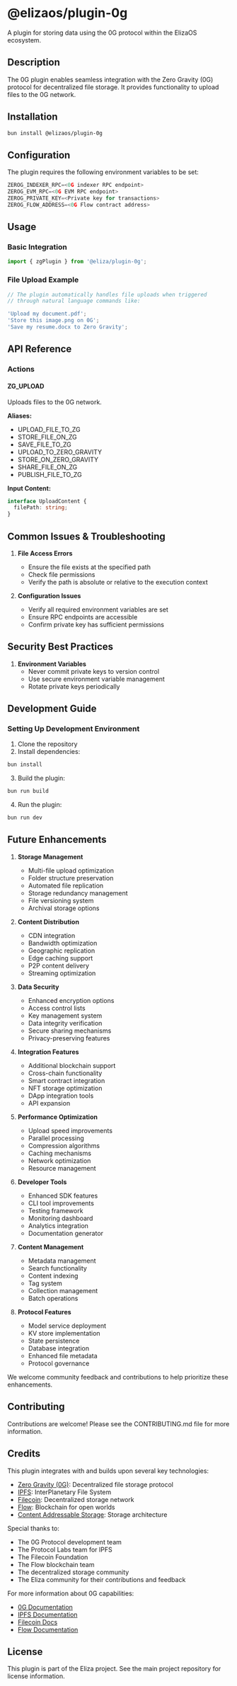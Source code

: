 # @elizaos/plugin-0g

A plugin for storing data using the 0G protocol within the ElizaOS ecosystem.

## Description

The 0G plugin enables seamless integration with the Zero Gravity (0G) protocol for decentralized file storage. It provides functionality to upload files to the 0G network.

## Installation

```bash
bun install @elizaos/plugin-0g
```

## Configuration

The plugin requires the following environment variables to be set:

```typescript
ZEROG_INDEXER_RPC=<0G indexer RPC endpoint>
ZEROG_EVM_RPC=<0G EVM RPC endpoint>
ZEROG_PRIVATE_KEY=<Private key for transactions>
ZEROG_FLOW_ADDRESS=<0G Flow contract address>
```

## Usage

### Basic Integration

```typescript
import { zgPlugin } from '@eliza/plugin-0g';
```

### File Upload Example

```typescript
// The plugin automatically handles file uploads when triggered
// through natural language commands like:

'Upload my document.pdf';
'Store this image.png on 0G';
'Save my resume.docx to Zero Gravity';
```

## API Reference

### Actions

#### ZG_UPLOAD

Uploads files to the 0G network.

**Aliases:**

- UPLOAD_FILE_TO_ZG
- STORE_FILE_ON_ZG
- SAVE_FILE_TO_ZG
- UPLOAD_TO_ZERO_GRAVITY
- STORE_ON_ZERO_GRAVITY
- SHARE_FILE_ON_ZG
- PUBLISH_FILE_TO_ZG

**Input Content:**

```typescript
interface UploadContent {
  filePath: string;
}
```

## Common Issues & Troubleshooting

1. **File Access Errors**

   - Ensure the file exists at the specified path
   - Check file permissions
   - Verify the path is absolute or relative to the execution context

2. **Configuration Issues**
   - Verify all required environment variables are set
   - Ensure RPC endpoints are accessible
   - Confirm private key has sufficient permissions

## Security Best Practices

1. **Environment Variables**
   - Never commit private keys to version control
   - Use secure environment variable management
   - Rotate private keys periodically

## Development Guide

### Setting Up Development Environment

1. Clone the repository
2. Install dependencies:

```bash
bun install
```

3. Build the plugin:

```bash
bun run build
```

4. Run the plugin:

```bash
bun run dev
```

## Future Enhancements

1. **Storage Management**

   - Multi-file upload optimization
   - Folder structure preservation
   - Automated file replication
   - Storage redundancy management
   - File versioning system
   - Archival storage options

2. **Content Distribution**

   - CDN integration
   - Bandwidth optimization
   - Geographic replication
   - Edge caching support
   - P2P content delivery
   - Streaming optimization

3. **Data Security**

   - Enhanced encryption options
   - Access control lists
   - Key management system
   - Data integrity verification
   - Secure sharing mechanisms
   - Privacy-preserving features

4. **Integration Features**

   - Additional blockchain support
   - Cross-chain functionality
   - Smart contract integration
   - NFT storage optimization
   - DApp integration tools
   - API expansion

5. **Performance Optimization**

   - Upload speed improvements
   - Parallel processing
   - Compression algorithms
   - Caching mechanisms
   - Network optimization
   - Resource management

6. **Developer Tools**

   - Enhanced SDK features
   - CLI tool improvements
   - Testing framework
   - Monitoring dashboard
   - Analytics integration
   - Documentation generator

7. **Content Management**

   - Metadata management
   - Search functionality
   - Content indexing
   - Tag system
   - Collection management
   - Batch operations

8. **Protocol Features**
   - Model service deployment
   - KV store implementation
   - State persistence
   - Database integration
   - Enhanced file metadata
   - Protocol governance

We welcome community feedback and contributions to help prioritize these enhancements.

## Contributing

Contributions are welcome! Please see the CONTRIBUTING.md file for more information.

## Credits

This plugin integrates with and builds upon several key technologies:

- [Zero Gravity (0G)](https://0g.ai/): Decentralized file storage protocol
- [IPFS](https://ipfs.tech/): InterPlanetary File System
- [Filecoin](https://filecoin.io/): Decentralized storage network
- [Flow](https://flow.com/): Blockchain for open worlds
- [Content Addressable Storage](https://en.wikipedia.org/wiki/Content-addressable_storage): Storage architecture

Special thanks to:

- The 0G Protocol development team
- The Protocol Labs team for IPFS
- The Filecoin Foundation
- The Flow blockchain team
- The decentralized storage community
- The Eliza community for their contributions and feedback

For more information about 0G capabilities:

- [0G Documentation](https://docs.0g.xyz/)
- [IPFS Documentation](https://docs.ipfs.tech/)
- [Filecoin Docs](https://docs.filecoin.io/)
- [Flow Documentation](https://developers.flow.com/)

## License

This plugin is part of the Eliza project. See the main project repository for license information.
